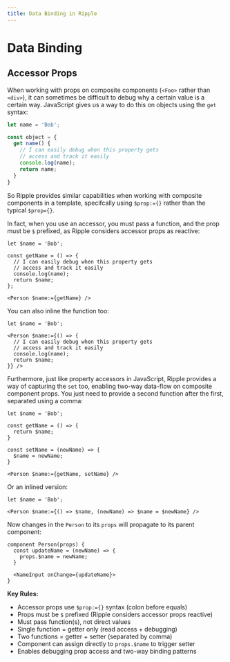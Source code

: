 ```yaml
---
title: Data Binding in Ripple
---
```


# Data Binding

## Accessor Props

When working with props on composite components (`<Foo>` rather than `<div>`), it can sometimes be difficult to debug why a certain value is a certain way. JavaScript gives us a way to do this on objects using the `get` syntax:

```js
let name = 'Bob';

const object = {
  get name() {
    // I can easily debug when this property gets
    // access and track it easily
    console.log(name);
    return name;
  }
}
```

So Ripple provides similar capabilities when working with composite components in a template, specifcally using `$prop:={}` rather than the typical `$prop={}`.

In fact, when you use an accessor, you must pass a function, and the prop must be `$` prefixed, as Ripple considers accessor props as reactive:

```ripple
let $name = 'Bob';

const getName = () => {
  // I can easily debug when this property gets
  // access and track it easily
  console.log(name);
  return $name;
};

<Person $name:={getName} />
```

You can also inline the function too:

```ripple
let $name = 'Bob';

<Person $name:={() => {
  // I can easily debug when this property gets
  // access and track it easily
  console.log(name);
  return $name;
}} />
```

Furthermore, just like property accessors in JavaScript, Ripple provides a way of capturing the `set` too, enabling two-way data-flow on composite component props. You just need to provide a second function after the first, separated using a comma:

```ripple
let $name = 'Bob';

const getName = () => {
  return $name;
}

const setName = (newName) => {
  $name = newName;
}

<Person $name:={getName, setName} />
```

Or an inlined version:

```ripple
let $name = 'Bob';

<Person $name:={() => $name, (newName) => $name = $newName} />
```

Now changes in the `Person` to its `props` will propagate to its parent component:

```ripple
component Person(props) {
  const updateName = (newName) => {
    props.$name = newName;
  }

  <NameInput onChange={updateName}>
}
```


**Key Rules:**
- Accessor props use `$prop:={}` syntax (colon before equals)
- Props must be `$` prefixed (Ripple considers accessor props reactive)
- Must pass function(s), not direct values
- Single function = getter only (read access + debugging)
- Two functions = getter + setter (separated by comma)
- Component can assign directly to `props.$name` to trigger setter
- Enables debugging prop access and two-way binding patterns
